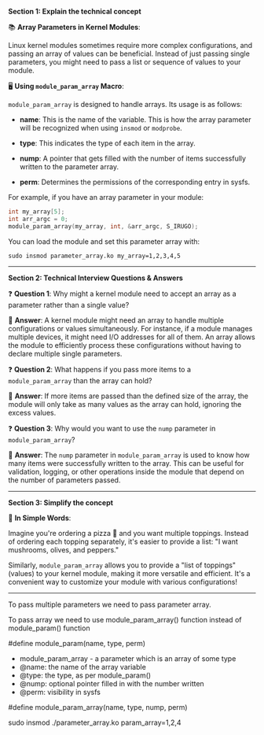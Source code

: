 **Section 1: Explain the technical concept**

📚 **Array Parameters in Kernel Modules**:

Linux kernel modules sometimes require more complex configurations, and passing an array of values can be beneficial. Instead of just passing single parameters, you might need to pass a list or sequence of values to your module.

🖥️ **Using `module_param_array` Macro**:

`module_param_array` is designed to handle arrays. Its usage is as follows:

- **name**: This is the name of the variable. This is how the array parameter will be recognized when using `insmod` or `modprobe`.

- **type**: This indicates the type of each item in the array.

- **nump**: A pointer that gets filled with the number of items successfully written to the parameter array.

- **perm**: Determines the permissions of the corresponding entry in sysfs.

For example, if you have an array parameter in your module:
```c
int my_array[5];
int arr_argc = 0;
module_param_array(my_array, int, &arr_argc, S_IRUGO);
```
You can load the module and set this parameter array with:
```
sudo insmod parameter_array.ko my_array=1,2,3,4,5
```

---

**Section 2: Technical Interview Questions & Answers**

❓ **Question 1**: Why might a kernel module need to accept an array as a parameter rather than a single value?

📝 **Answer**: A kernel module might need an array to handle multiple configurations or values simultaneously. For instance, if a module manages multiple devices, it might need I/O addresses for all of them. An array allows the module to efficiently process these configurations without having to declare multiple single parameters.

❓ **Question 2**: What happens if you pass more items to a `module_param_array` than the array can hold?

📝 **Answer**: If more items are passed than the defined size of the array, the module will only take as many values as the array can hold, ignoring the excess values.

❓ **Question 3**: Why would you want to use the `nump` parameter in `module_param_array`?

📝 **Answer**: The `nump` parameter in `module_param_array` is used to know how many items were successfully written to the array. This can be useful for validation, logging, or other operations inside the module that depend on the number of parameters passed.

---

**Section 3: Simplify the concept**

🌟 **In Simple Words**:

Imagine you're ordering a pizza 🍕 and you want multiple toppings. Instead of ordering each topping separately, it's easier to provide a list: "I want mushrooms, olives, and peppers."

Similarly, `module_param_array` allows you to provide a "list of toppings" (values) to your kernel module, making it more versatile and efficient. It's a convenient way to customize your module with various configurations!


----
To pass multiple parameters we need to pass parameter array. 

To pass array we need to use module_param_array() function instead of module_param() function

#define module_param(name, type, perm)


 * module_param_array - a parameter which is an array of some type
 * @name: the name of the array variable
 * @type: the type, as per module_param()
 * @nump: optional pointer filled in with the number written
 * @perm: visibility in sysfs


#define module_param_array(name, type, nump, perm) 


sudo insmod ./parameter_array.ko param_array=1,2,4

